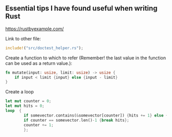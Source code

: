 ## Essential tips I have found useful when writing Rust

https://rustbyexample.com/


Link to other file:
```rust
include!("src/doctest_helper.rs");
```
Create a function to which to refer (Remember! the last value in the function can be used as a return value.):
```rust
fn mutate(input: usize, limit: usize) -> usize {
	if input < limit {input} else {input - limit}
}
```
Create a loop
```rust
let mut counter = 0;
let mut hits = 0;
loop  {
		if somevector.contains(&somevector[counter]) {hits += 1} else {};		
		if counter == somevector.len()-1 {break hits};
		counter += 1;
		};
```
